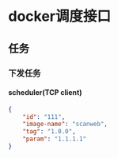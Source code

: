 # docker调度接口

## 任务

### 下发任务

#### scheduler(TCP client)

```json
{
    "id": "111",
    "image-name": "scanweb",
    "tag": "1.0.0",
    "param": "1.1.1.1"
}
```


